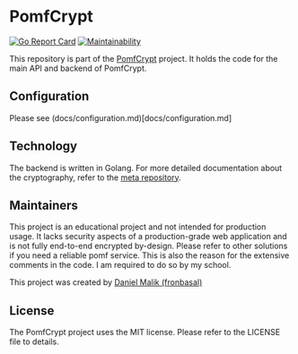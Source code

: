 # PomfCrypt

[![Go Report Card](https://goreportcard.com/badge/github.com/pomfcrypt/pomfcrypt-backend)](https://goreportcard.com/report/github.com/pomfcrypt/pomfcrypt-backend)
[![Maintainability](https://api.codeclimate.com/v1/badges/3a7bbe109f8abf143c80/maintainability)](https://codeclimate.com/github/pomfcrypt/pomfcrypt-backend/maintainability)

This repository is part of the [PomfCrypt](/pomfcrypt) project. It holds the code for the main API and backend of PomfCrypt.

## Configuration

Please see (docs/configuration.md)[docs/configuration.md]

## Technology

The backend is written in Golang. For more detailed documentation about the cryptography, refer to the [meta repository](/pomfcrypt/pomfcrypt/).

## Maintainers

This project is an educational project and not intended for production usage.
It lacks security aspects of a production-grade web application and is not fully end-to-end encrypted by-design.
Please refer to other solutions if you need a reliable pomf service.
This is also the reason for the extensive comments in the code. I am required to do so by my school.

This project was created by [Daniel Malik (fronbasal)](https://fronbasal.de)

## License

The PomfCrypt project uses the MIT license. Please refer to the LICENSE file to details.

